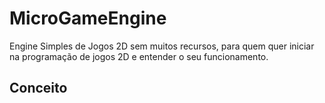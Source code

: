 # MicroGameEngine
Engine Simples de Jogos 2D sem muitos recursos, para quem quer iniciar na programação de jogos 2D e entender o seu funcionamento.

<h2>Conceito</h2>
